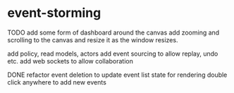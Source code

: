 # event-storming

TODO
add some form of dashboard around the canvas
add zooming and scrolling to the canvas and resize it as the window resizes.

add policy, read models, actors
add event sourcing to allow replay, undo etc.
add web sockets to allow collaboration

DONE
refactor event deletion to update event list state for rendering
double click anywhere to add new events
